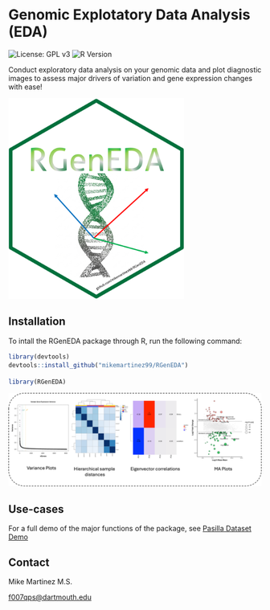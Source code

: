 # Genomic Explotatory Data Analysis (EDA) 
![License: GPL v3](https://img.shields.io/badge/License-GPLv3-blue.svg)
![R Version](https://img.shields.io/badge/R-4.4.3-blue)


Conduct exploratory data analysis on your genomic data and plot diagnostic images to assess major drivers of variation and gene expression changes with ease!

<img src="/img/RGenEDA_HexLogo.png" width="350px" height="400px" />

## Installation
To intall the RGenEDA package through R, run the following command:

```r
library(devtools)
devtools::install_github("mikemartinez99/RGenEDA")

library(RGenEDA)

```

![Alt text](img/examples.png)

## Use-cases
For a full demo of the major functions of the package, see [Pasilla Dataset Demo](github.com/mikemartinez99/RGenEDA/blob/main/vignettes/introduction.md)

## Contact
Mike Martinez M.S. 

f007qps@dartmouth.edu






